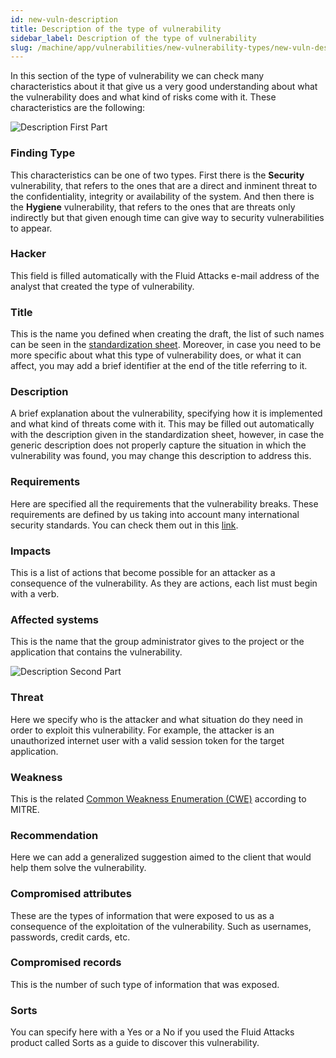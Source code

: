 ```yaml
---
id: new-vuln-description
title: Description of the type of vulnerability
sidebar_label: Description of the type of vulnerability
slug: /machine/app/vulnerabilities/new-vulnerability-types/new-vuln-description
---
```


In this section of the type of vulnerability
we can check many characteristics about it
that give us a very good understanding
about what the vulnerability does
and what kind of risks come with it.
These characteristics are the following:

![Description First Part](https://res.cloudinary.com/fluid-attacks/image/upload/v1622211888/docs/web/vulnerabilities/new-vulnerability-types/new-vuln-description/vuln-description-part1_pivhmf.webp)

### Finding Type
This characteristics can be
one of two types.
First there is the **Security** vulnerability,
that refers to the ones
that are a direct and inminent threat
to the confidentiality,
integrity or availability of the system.
And then there is the **Hygiene** vulnerability,
that refers to the ones
that are threats only indirectly
but that given enough time
can give way to security vulnerabilities to appear.

### Hacker
This field is filled automatically
with the Fluid Attacks e-mail address
of the analyst that created
the type of vulnerability.

### Title
This is the name you defined
when creating the draft,
the list of such names
can be seen in the
[standardization sheet](https://docs.google.com/spreadsheets/d/1L37WnF6enoC8Ws8vs9sr0G29qBLwbe-3ztbuopu1nvc/).
Moreover,
in case you need to be more specific
about what this type of vulnerability does,
or what it can affect,
you may add a brief identifier
at the end of the title
referring to it.

### Description
A brief explanation about the vulnerability,
specifying how it is implemented
and what kind of threats come with it.
This may be filled out automatically
with the description given in the standardization sheet,
however,
in case the generic description
does not properly capture the situation
in which the vulnerability was found,
you may change this description to address this.

### Requirements
Here are specified
all the requirements
that the vulnerability breaks.
These requirements are defined by us
taking into account
many international security standards.
You can check them out
in this [link](/criteria/requirements/introduction).

### Impacts
This is a list of actions
that become possible for an attacker
as a consequence of the vulnerability.
As they are actions,
each list must begin with a verb.

### Affected systems
This is the name
that the group administrator
gives to the project
or the application
that contains the vulnerability.

![Description Second Part](https://res.cloudinary.com/fluid-attacks/image/upload/v1622211888/docs/web/vulnerabilities/new-vulnerability-types/new-vuln-description/vuln-description-part2_fjxkki.webp)

### Threat
Here we specify
who is the attacker
and what situation do they need
in order to exploit this vulnerability.
For example,
the attacker is an unauthorized internet user
with a valid session token
for the target application.

### Weakness
This is the related
[Common Weakness Enumeration (CWE)](https://cwe.mitre.org/data/index.html)
according to MITRE.

### Recommendation
Here we can add a generalized suggestion
aimed to the client
that would help them
solve the vulnerability.

### Compromised attributes
These are the types of information
that were exposed to us
as a consequence
of the exploitation of the vulnerability.
Such as usernames,
passwords, credit cards, etc.

### Compromised records
This is the number
of such type of information
that was exposed.

### Sorts
You can specify here
with a Yes or a No
if you used the Fluid Attacks product
called Sorts
as a guide to discover this vulnerability.
